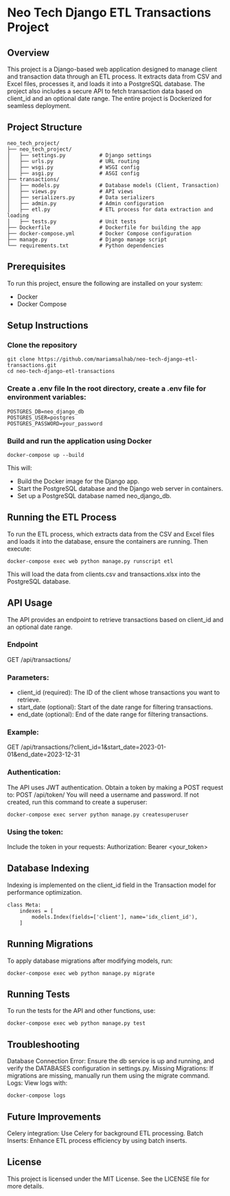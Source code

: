 # Neo Tech Django ETL Transactions Project
## Overview
This project is a Django-based web application designed to manage client and transaction data through an ETL process. It extracts data from CSV and Excel files, processes it, and loads it into a PostgreSQL database. The project also includes a secure API to fetch transaction data based on client_id and an optional date range. The entire project is Dockerized for seamless deployment.

## Project Structure
```
neo_tech_project/
├── neo_tech_project/
│   ├── settings.py           # Django settings
│   ├── urls.py               # URL routing
│   ├── wsgi.py               # WSGI config
│   ├── asgi.py               # ASGI config
├── transactions/
│   ├── models.py             # Database models (Client, Transaction)
│   ├── views.py              # API views
│   ├── serializers.py        # Data serializers
│   ├── admin.py              # Admin configuration
│   ├── etl.py                # ETL process for data extraction and loading
│   ├── tests.py              # Unit tests
├── Dockerfile                # Dockerfile for building the app
├── docker-compose.yml        # Docker Compose configuration
├── manage.py                 # Django manage script
└── requirements.txt          # Python dependencies
```

## Prerequisites
To run this project, ensure the following are installed on your system:
- Docker
- Docker Compose

## Setup Instructions

### Clone the repository
```
git clone https://github.com/mariamsalhab/neo-tech-django-etl-transactions.git 
cd neo-tech-django-etl-transactions
```
### Create a .env file In the root directory, create a .env file for environment variables:
```
POSTGRES_DB=neo_django_db
POSTGRES_USER=postgres
POSTGRES_PASSWORD=your_password
```

### Build and run the application using Docker
```
docker-compose up --build
```

This will:
- Build the Docker image for the Django app.
- Start the PostgreSQL database and the Django web server in containers.
- Set up a PostgreSQL database named neo_django_db.
  
## Running the ETL Process
To run the ETL process, which extracts data from the CSV and Excel files and loads it into the database, ensure the containers are running. Then execute:
```
docker-compose exec web python manage.py runscript etl
```

This will load the data from clients.csv and transactions.xlsx into the PostgreSQL database.

## API Usage
The API provides an endpoint to retrieve transactions based on client_id and an optional date range.

### Endpoint
GET /api/transactions/

### Parameters:
- client_id (required): The ID of the client whose transactions you want to retrieve.
- start_date (optional): Start of the date range for filtering transactions.
- end_date (optional): End of the date range for filtering transactions.
  
### Example:
GET /api/transactions/?client_id=1&start_date=2023-01-01&end_date=2023-12-31

### Authentication:
The API uses JWT authentication. Obtain a token by making a POST request to:
POST /api/token/
You will need a username and password. If not created, run this command to create a superuser:
```
docker-compose exec server python manage.py createsuperuser
```
### Using the token:
Include the token in your requests:
Authorization: Bearer <your_token>

## Database Indexing
Indexing is implemented on the client_id field in the Transaction model for performance optimization.
```
class Meta:
    indexes = [
        models.Index(fields=['client'], name='idx_client_id'),
    ]
```
    
## Running Migrations
To apply database migrations after modifying models, run:
```
docker-compose exec web python manage.py migrate
```

## Running Tests
To run the tests for the API and other functions, use:
```
docker-compose exec web python manage.py test
```

## Troubleshooting
Database Connection Error: Ensure the db service is up and running, and verify the DATABASES configuration in settings.py.
Missing Migrations: If migrations are missing, manually run them using the migrate command.
Logs: View logs with:
```
docker-compose logs
```

## Future Improvements
Celery integration: Use Celery for background ETL processing.
Batch Inserts: Enhance ETL process efficiency by using batch inserts.

## License
This project is licensed under the MIT License. See the LICENSE file for more details.
